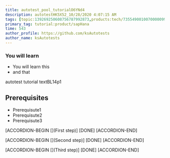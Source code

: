 ```yaml
---
title: autotest_pool_tutorialO6YNd4
description: autotestHK5X52_10/28/2020 4:07:15 AM
tags: [topic:139269250608756787992873,products:tech/73554900100700000996,tutorial:experience/advanced]
primary_tag: tutorial:product/sapHana
time: 543
author_profile: https://github.com/ksAutotests
author_name: ksAutotests
---
```

### You will learn
- You will learn this
- and that

autotest tutorial textBL14p1

## Prerequisites
- Prerequisute1
- Prerequisute2
- Prerequisute3

[ACCORDION-BEGIN [](First step)]
[DONE]
[ACCORDION-END]

[ACCORDION-BEGIN [](Second step)]
[DONE]
[ACCORDION-END]

[ACCORDION-BEGIN [](Third step)]
[DONE]
[ACCORDION-END]


